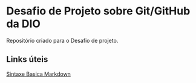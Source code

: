 # Desafio de Projeto sobre Git/GitHub da DIO
Repositório criado para o Desafio de projeto.

## Links úteis
[Sintaxe Basica Markdown](https://www.markdownguide.org/basic-syntax/)
